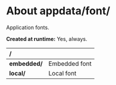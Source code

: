﻿# About appdata/font/
Application fonts.

**Created at runtime:** Yes, always.

| **/**         |                                                                                                     |
|:------------- |:--------------------------------------------------------------------------------------------------- |
| **embedded/** | Embedded font                                                                                       |     
| **local/**    | Local font                                                                                          |  